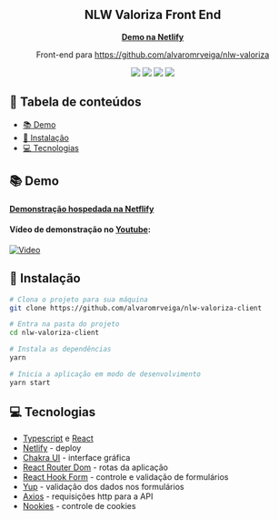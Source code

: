 <h2 align="center">
  NLW Valoriza Front End
</h2>
<p align="center"><b><a href="https://serene-hermann-d1b18e.netlify.app/">Demo na Netlify</a></b></p>
<p align="center">Front-end para <a href="https://github.com/alvaromrveiga/nlw-valoriza">https://github.com/alvaromrveiga/nlw-valoriza</a></p>

<p align="center">
  <img src="https://img.shields.io/badge/TypeScript-007ACC?style=for-the-badge&logo=typescript&logoColor=white"/>
  <img src="https://img.shields.io/badge/React-20232A?style=for-the-badge&logo=react&logoColor=61DAFB"/>
  <img src="https://img.shields.io/badge/Chakra--UI-319795?style=for-the-badge&logo=chakra-ui&logoColor=white"/>
  <img src="https://img.shields.io/badge/Netlify-00C7B7?style=for-the-badge&logo=netlify&logoColor=white"/>
</p>

## 📑 Tabela de conteúdos
<!--ts-->
   * [📚 Demo](#-demo)
   * [🔧 Instalação](#-instalação)
   * [💻 Tecnologias](#-tecnologias)
<!--te-->


## 📚 Demo
#### [Demonstração hospedada na Netflify](https://serene-hermann-d1b18e.netlify.app)

#### Vídeo de demonstração no [Youtube](https://www.youtube.com/watch?v=XEPPkB8it5s):
[![Video](https://img.youtube.com/vi/XEPPkB8it5s/maxresdefault.jpg)](https://youtu.be/XEPPkB8it5s)


## 🔧 Instalação

```bash
# Clona o projeto para sua máquina
git clone https://github.com/alvaromrveiga/nlw-valoriza-client

# Entra na pasta do projeto
cd nlw-valoriza-client

# Instala as dependências
yarn

# Inicia a aplicação em modo de desenvolvimento
yarn start
```

## 💻 Tecnologias
 - [Typescript](https://www.typescriptlang.org/) e [React](https://reactjs.org/)
 - [Netlify](https://www.netlify.com/) - deploy
 - [Chakra UI](https://chakra-ui.com/) - interface gráfica
 - [React Router Dom](https://reactrouter.com/) - rotas da aplicação
 - [React Hook Form](https://react-hook-form.com/) - controle e validação de formulários
 - [Yup](https://github.com/jquense/yup) - validação dos dados nos formulários
 - [Axios](https://github.com/axios/axios) - requisições http para a API
 - [Nookies](https://github.com/maticzav/nookies) - controle de cookies
